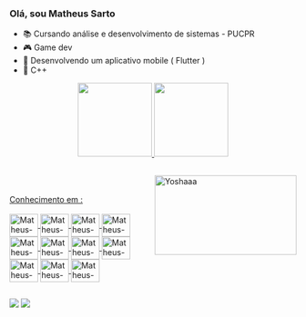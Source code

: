 ### Olá, sou Matheus Sarto 
- 📚 Cursando análise e desenvolvimento de sistemas - PUCPR
- 🎮 Game dev
- 📱 Desenvolvendo um aplicativo mobile ( Flutter )
- 🧡 C++


<div align="center">
  <a href="https://github.com/MatheusSarto">
  <img height="130em" src="https://github-readme-stats.vercel.app/api?username=MatheusSarto&show_icons=true&theme=tokyonight&include_all_commits=true&count_private=true"/>
  <img height="130em" src="https://github-readme-stats.vercel.app/api/top-langs/?username=MatheusSarto&layout=compact&langs_count=7&theme=tokyonight"/>
</div>

  <img align="right" alt="Yoshaaa" width = 249  height = 140  src= "https://cdn.discordapp.com/attachments/356900332250595338/1084883885516656640/ippo-hajimenoippo.gif">
<div>
    
  ##
  
</div>
  
<br>
<br>
 Conhecimento em :
<div style="display: inline_block"><br>  
<img align="center" alt="Matheus-Unreal" height="40" width="50"  src="https://cdn.jsdelivr.net/gh/devicons/devicon/icons/unrealengine/unrealengine-original.svg">
<img align="center" alt="Matheus-Cpp" height="40" width="50"   src="https://cdn.jsdelivr.net/gh/devicons/devicon/icons/cplusplus/cplusplus-original.svg">
<img align="center" alt="Matheus-Csharp" height="40" width="50"  src="https://cdn.jsdelivr.net/gh/devicons/devicon/icons/csharp/csharp-plain.svg">
<img align="center" alt="Matheus-C" height="40" width="50"  src="https://cdn.jsdelivr.net/gh/devicons/devicon/icons/c/c-original.svg">
<img align="center" alt="Matheus-JAVA" height="40" width="50"  src="https://cdn.jsdelivr.net/gh/devicons/devicon/icons/java/java-original.svg">
<img align="center" alt="Matheus-Py" height="40" width="50"  src="https://cdn.jsdelivr.net/gh/devicons/devicon/icons/python/python-original.svg">
<img align="center" alt="Matheus-PHP" height="40" width="50"  src="https://cdn.jsdelivr.net/gh/devicons/devicon/icons/php/php-original.svg">
<img align="center" alt="Matheus-MySQL" height="40" width="50"  src="https://cdn.jsdelivr.net/gh/devicons/devicon/icons/mysql/mysql-original.svg">
<img align="center" alt="Matheus-HTML5" height="40" width="50"  src="https://cdn.jsdelivr.net/gh/devicons/devicon/icons/html5/html5-original.svg">
<img align="center" alt="Matheus-GIT" height="40" width="50"  src="https://cdn.jsdelivr.net/gh/devicons/devicon/icons/git/git-original.svg">
<img align="center" alt="Matheus-Flutter" height="40" width="50"   src="https://cdn.jsdelivr.net/gh/devicons/devicon/icons/flutter/flutter-original.svg">
</div>
<div>
  
  ##
  
</div>
<div>
   <a href="https://www.linkedin.com/in/matheus-sarto-53479b193/" target="_blank"><img src="https://img.shields.io/badge/-LinkedIn-%230077B5?style=for-the-badge&logo=linkedin&logoColor=white" target="_blank"></a> 
     <a href="https://sartop.itch.io" target="_blank"><img src=https://img.shields.io/badge/Itch.io-FA5C5C?style=for-the-badge&logo=itchdotio&logoColor=white target="_blank"></a> 
</div>

